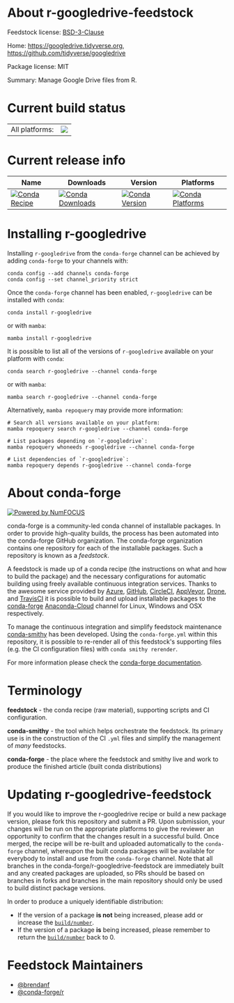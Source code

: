 About r-googledrive-feedstock
=============================

Feedstock license: [BSD-3-Clause](https://github.com/conda-forge/r-googledrive-feedstock/blob/main/LICENSE.txt)

Home: https://googledrive.tidyverse.org, https://github.com/tidyverse/googledrive

Package license: MIT

Summary: Manage Google Drive files from R.

Current build status
====================


<table><tr><td>All platforms:</td>
    <td>
      <a href="https://dev.azure.com/conda-forge/feedstock-builds/_build/latest?definitionId=9877&branchName=main">
        <img src="https://dev.azure.com/conda-forge/feedstock-builds/_apis/build/status/r-googledrive-feedstock?branchName=main">
      </a>
    </td>
  </tr>
</table>

Current release info
====================

| Name | Downloads | Version | Platforms |
| --- | --- | --- | --- |
| [![Conda Recipe](https://img.shields.io/badge/recipe-r--googledrive-green.svg)](https://anaconda.org/conda-forge/r-googledrive) | [![Conda Downloads](https://img.shields.io/conda/dn/conda-forge/r-googledrive.svg)](https://anaconda.org/conda-forge/r-googledrive) | [![Conda Version](https://img.shields.io/conda/vn/conda-forge/r-googledrive.svg)](https://anaconda.org/conda-forge/r-googledrive) | [![Conda Platforms](https://img.shields.io/conda/pn/conda-forge/r-googledrive.svg)](https://anaconda.org/conda-forge/r-googledrive) |

Installing r-googledrive
========================

Installing `r-googledrive` from the `conda-forge` channel can be achieved by adding `conda-forge` to your channels with:

```
conda config --add channels conda-forge
conda config --set channel_priority strict
```

Once the `conda-forge` channel has been enabled, `r-googledrive` can be installed with `conda`:

```
conda install r-googledrive
```

or with `mamba`:

```
mamba install r-googledrive
```

It is possible to list all of the versions of `r-googledrive` available on your platform with `conda`:

```
conda search r-googledrive --channel conda-forge
```

or with `mamba`:

```
mamba search r-googledrive --channel conda-forge
```

Alternatively, `mamba repoquery` may provide more information:

```
# Search all versions available on your platform:
mamba repoquery search r-googledrive --channel conda-forge

# List packages depending on `r-googledrive`:
mamba repoquery whoneeds r-googledrive --channel conda-forge

# List dependencies of `r-googledrive`:
mamba repoquery depends r-googledrive --channel conda-forge
```


About conda-forge
=================

[![Powered by
NumFOCUS](https://img.shields.io/badge/powered%20by-NumFOCUS-orange.svg?style=flat&colorA=E1523D&colorB=007D8A)](https://numfocus.org)

conda-forge is a community-led conda channel of installable packages.
In order to provide high-quality builds, the process has been automated into the
conda-forge GitHub organization. The conda-forge organization contains one repository
for each of the installable packages. Such a repository is known as a *feedstock*.

A feedstock is made up of a conda recipe (the instructions on what and how to build
the package) and the necessary configurations for automatic building using freely
available continuous integration services. Thanks to the awesome service provided by
[Azure](https://azure.microsoft.com/en-us/services/devops/), [GitHub](https://github.com/),
[CircleCI](https://circleci.com/), [AppVeyor](https://www.appveyor.com/),
[Drone](https://cloud.drone.io/welcome), and [TravisCI](https://travis-ci.com/)
it is possible to build and upload installable packages to the
[conda-forge](https://anaconda.org/conda-forge) [Anaconda-Cloud](https://anaconda.org/)
channel for Linux, Windows and OSX respectively.

To manage the continuous integration and simplify feedstock maintenance
[conda-smithy](https://github.com/conda-forge/conda-smithy) has been developed.
Using the ``conda-forge.yml`` within this repository, it is possible to re-render all of
this feedstock's supporting files (e.g. the CI configuration files) with ``conda smithy rerender``.

For more information please check the [conda-forge documentation](https://conda-forge.org/docs/).

Terminology
===========

**feedstock** - the conda recipe (raw material), supporting scripts and CI configuration.

**conda-smithy** - the tool which helps orchestrate the feedstock.
                   Its primary use is in the construction of the CI ``.yml`` files
                   and simplify the management of *many* feedstocks.

**conda-forge** - the place where the feedstock and smithy live and work to
                  produce the finished article (built conda distributions)


Updating r-googledrive-feedstock
================================

If you would like to improve the r-googledrive recipe or build a new
package version, please fork this repository and submit a PR. Upon submission,
your changes will be run on the appropriate platforms to give the reviewer an
opportunity to confirm that the changes result in a successful build. Once
merged, the recipe will be re-built and uploaded automatically to the
`conda-forge` channel, whereupon the built conda packages will be available for
everybody to install and use from the `conda-forge` channel.
Note that all branches in the conda-forge/r-googledrive-feedstock are
immediately built and any created packages are uploaded, so PRs should be based
on branches in forks and branches in the main repository should only be used to
build distinct package versions.

In order to produce a uniquely identifiable distribution:
 * If the version of a package **is not** being increased, please add or increase
   the [``build/number``](https://docs.conda.io/projects/conda-build/en/latest/resources/define-metadata.html#build-number-and-string).
 * If the version of a package **is** being increased, please remember to return
   the [``build/number``](https://docs.conda.io/projects/conda-build/en/latest/resources/define-metadata.html#build-number-and-string)
   back to 0.

Feedstock Maintainers
=====================

* [@brendanf](https://github.com/brendanf/)
* [@conda-forge/r](https://github.com/conda-forge/r/)


